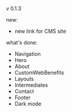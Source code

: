 v 0.1.3

new:

- new link for CMS site

what's done:

- Navigation
- Hero
- About
- CustomWebBenefits
- Layouts
- Intermediates
- Contact
- Footer
- Dark mode

